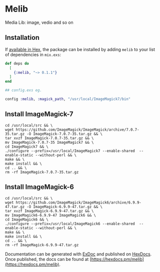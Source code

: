 # Melib

Media Lib: image, vedio and so on

## Installation

If [available in Hex](https://hex.pm/docs/publish), the package can be installed
by adding `melib` to your list of dependencies in `mix.exs`:

```elixir
def deps do
  [
    {:melib, "~> 0.1.1"}
  ]
end

## config.exs eg.

config :melib, :magick_path, "/usr/local/ImageMagick7/bin"
```

## Install ImageMagick-7

```
cd /usr/local/src && \
wget https://github.com/ImageMagick/ImageMagick/archive/7.0.7-35.tar.gz -O ImageMagick-7.0.7-35.tar.gz && \
tar xvzf ImageMagick-7.0.7-35.tar.gz && \
mv ImageMagick-7.0.7-35 ImageMagick7 && \
cd ImageMagick7 && \
./configure --prefix=/usr/local/ImageMagick7 --enable-shared  --enable-static --without-perl && \
make && \
make install && \
cd .. && \
rm -rf ImageMagick-7.0.7-35.tar.gz
```

## Install ImageMagick-6

```
cd /usr/local/src && \
wget https://github.com/ImageMagick/ImageMagick6/archive/6.9.9-47.tar.gz -O ImageMagick-6.9.9-47.tar.gz && \
tar xvzf ImageMagick-6.9.9-47.tar.gz && \
mv ImageMagick6-6.9.9-47 ImageMagick6 && \
cd ImageMagick6 && \
./configure --prefix=/usr/local/ImageMagick6 --enable-shared  --enable-static --without-perl && \
make && \
make install && \
cd .. && \
rm -rf ImageMagick-6.9.9-47.tar.gz
```

Documentation can be generated with [ExDoc](https://github.com/elixir-lang/ex_doc)
and published on [HexDocs](https://hexdocs.pm). Once published, the docs can
be found at [https://hexdocs.pm/melib](https://hexdocs.pm/melib).

